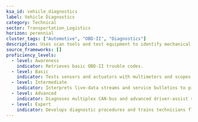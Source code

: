 ```yaml
---
ksa_id: vehicle_diagnostics
label: Vehicle Diagnostics
category: Technical
sector: Transportation_Logistics
horizon: perennial
cluster_tags: ["Automotive", "OBD-II", "Diagnostics"]
description: Uses scan tools and test equipment to identify mechanical, electrical, and electronic faults in passenger or commercial vehicles.
source_frameworks: []
proficiency_levels:
  - level: Awareness
    indicator: Retrieves basic OBD‑II trouble codes.
  - level: Basic
    indicator: Tests sensors and actuators with multimeters and scopes.
  - level: Intermediate
    indicator: Interprets live‑data streams and service bulletins to pinpoint issues.
  - level: Advanced
    indicator: Diagnoses multiplex CAN‑bus and advanced driver‑assist systems.
  - level: Expert
    indicator: Develops diagnostic procedures and trains technicians fleet‑wide.
---
```

